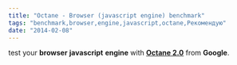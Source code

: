 ```yaml
---
title: "Octane - Browser (javascript engine) benchmark"
tags: "benchmark,browser,engine,javascript,octane,Рекомендую"
date: "2014-02-08"
---
```


test your **browser** **javascript** **engine** with **[Octane 2.0](https://octane-benchmark.googlecode.com/svn/latest/index.html "octane-benchmark")** from **Google**.
